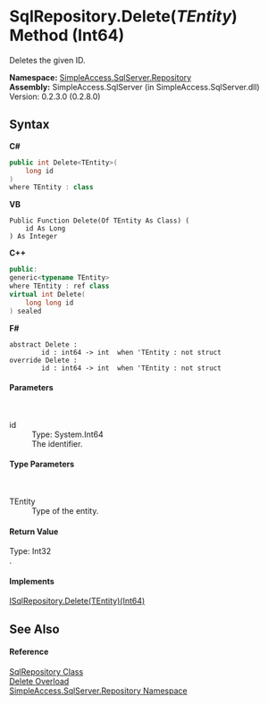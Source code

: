 # SqlRepository.Delete(*TEntity*) Method (Int64)
 

Deletes the given ID.

**Namespace:**&nbsp;<a href="7ca62ec4-9e1e-7797-72d1-08cdad8b8511">SimpleAccess.SqlServer.Repository</a><br />**Assembly:**&nbsp;SimpleAccess.SqlServer (in SimpleAccess.SqlServer.dll) Version: 0.2.3.0 (0.2.8.0)

## Syntax

**C#**<br />
``` C#
public int Delete<TEntity>(
	long id
)
where TEntity : class

```

**VB**<br />
``` VB
Public Function Delete(Of TEntity As Class) ( 
	id As Long
) As Integer
```

**C++**<br />
``` C++
public:
generic<typename TEntity>
where TEntity : ref class
virtual int Delete(
	long long id
) sealed
```

**F#**<br />
``` F#
abstract Delete : 
        id : int64 -> int  when 'TEntity : not struct
override Delete : 
        id : int64 -> int  when 'TEntity : not struct
```


#### Parameters
&nbsp;<dl><dt>id</dt><dd>Type: System.Int64<br />The identifier.</dd></dl>

#### Type Parameters
&nbsp;<dl><dt>TEntity</dt><dd>Type of the entity.</dd></dl>

#### Return Value
Type: Int32<br />.

#### Implements
<a href="164bb7d9-413b-3fd2-ff0f-5a7fd7b3d618">ISqlRepository.Delete(TEntity)(Int64)</a><br />

## See Also


#### Reference
<a href="0ff2b0ef-5784-3948-375a-e5aebc484660">SqlRepository Class</a><br /><a href="110fb930-cc21-1bf0-fd21-2e5889c14513">Delete Overload</a><br /><a href="7ca62ec4-9e1e-7797-72d1-08cdad8b8511">SimpleAccess.SqlServer.Repository Namespace</a><br />